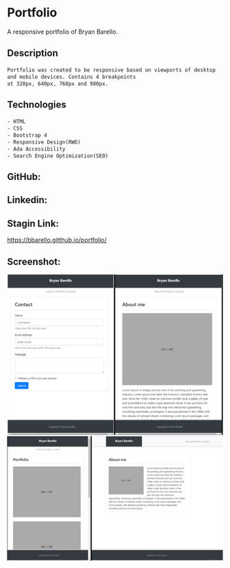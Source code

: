# Portfolio

A responsive portfolio of Bryan Barello.

## Description

```
Portfolio was created to be responsive based on viewports of desktop and mobile devices. Contains 4 breakpoints 
at 320px, 640px, 768px and 980px. 

```

## Technologies

```
- HTML
- CSS
- Bootstrap 4
- Responsive Design(RWD)
- Ada Accessibility
- Search Engine Optimization(SEO)

```
## GitHub:

## Linkedin:

##  Stagin Link:
https://bbarello.gitthub.io/portfolio/



## Screenshot:

![Responsive](portfolio1.png)
![Responsive and Desktop](portfolio2.png)

